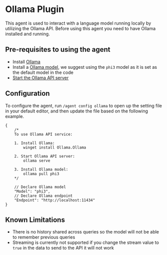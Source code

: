# Ollama Plugin

This agent is used to interact with a language model running locally by utilizing the Ollama API. Before using
this agent you need to have Ollama installed and running.

## Pre-requisites to using the agent

- Install [Ollama](https://github.com/ollama/ollama) 
- Install a [Ollama model](https://github.com/ollama/ollama?tab=readme-ov-file#model-library), we
  suggest using the `phi3` model as it is set as the default model in the code
- [Start the Ollama API server](https://github.com/ollama/ollama?tab=readme-ov-file#start-ollama)

## Configuration

To configure the agent, run `/agent config ollama` to open up the setting file in your default editor, and then update the file based on the following example.

```config
{
    /*
    To use Ollama API service:

    1. Install Ollama:
        winget install Ollama.Ollama

    2. Start Ollama API server:
        ollama serve

    3. Install Ollama model:
        ollama pull phi3
    */

    // Declare Ollama model
    "Model": "phi3",
    // Declare Ollama endpoint
    "Endpoint": "http://localhost:11434"
}
```

## Known Limitations

- There is no history shared across queries so the model will not be able to remember previous
  queries
- Streaming is currently not supported if you change the stream value to `true` in the data to send
  to the API it will not work
